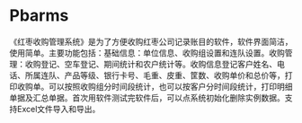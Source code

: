 # Pbarms
 《红枣收购管理系统》是为了方便收购红枣公司记录账目的软件，软件界面简洁，使用简单。主要功能包括：基础信息：单位信息、收购组设置和连队设置。收购管理：收购登记、空车登记、期间统计和农户统计等。收购信息登记客户姓名、电话、所属连队、产品等级、银行卡号、毛重、皮重、筐数、收购单价和总价等，打印收购单。可以按照收购组分时间段统计，也可以按客户分时间段统计，打印明细单据及汇总单据。首次用软件测试完软件后，可以点系统初始化删除实例数据。支持Excel文件导入和导出。
